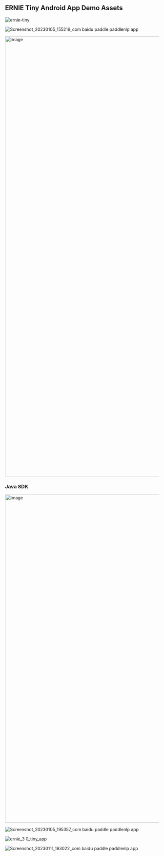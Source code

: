 ## ERNIE Tiny Android App Demo Assets

![ernie-tiny](https://user-images.githubusercontent.com/31974251/210737041-0e79bd6b-90a8-42b0-8f66-97868386d9f3.gif)

![Screenshot_20230105_155219_com baidu paddle paddlenlp app](https://user-images.githubusercontent.com/31974251/210737269-0fe175c9-7b87-40b3-8249-1c6378e4a5e9.jpg)

<img width="1440" alt="image" src="https://user-images.githubusercontent.com/31974251/210742200-596f1585-9d4c-46e4-acae-5956a798c7ce.png">

### Java SDK 

<img width="1073" alt="image" src="https://user-images.githubusercontent.com/31974251/210746163-41d39478-8d5d-4138-9f76-75ff5c25c295.png">

![Screenshot_20230105_195357_com baidu paddle paddlenlp app](https://user-images.githubusercontent.com/31974251/210774693-b199734c-442c-48ef-90ea-4d2e72ff7304.jpg)

![ernie_3 0_tiny_app](https://user-images.githubusercontent.com/31974251/211800602-2790c799-0823-4f91-8ce3-7b4a45896b41.gif)

![Screenshot_20230111_193022_com baidu paddle paddlenlp app](https://user-images.githubusercontent.com/31974251/211800645-bc274593-26a4-4ed0-a258-c0615fcafce1.jpg)
